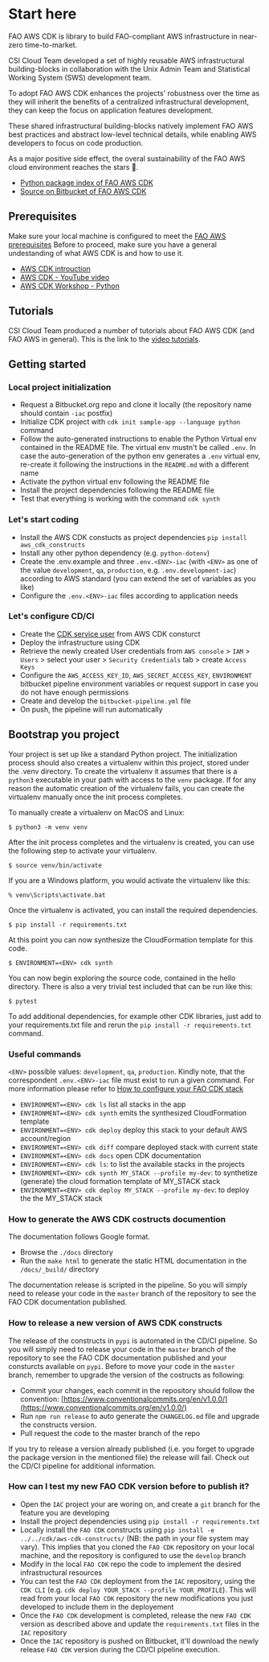 

# Start here
FAO AWS CDK is library to build FAO-compliant AWS infrastructure in near-zero time-to-market.

CSI Cloud Team developed a set of highly reusable AWS infrastructural building-blocks in collaboration with the Unix Admin Team and Statistical Working System (SWS) development team.

To adopt FAO AWS CDK enhances the projects' robustness over the time as they will inherit the benefits of a centralized infrastructural development, they can keep the focus on application features development.

These shared infrastructural building-blocks natively implement FAO AWS best practices and abstract low-level technical details, while enabling AWS developers to focus on code production.

As a major positive side effect, the overal sustainability of the FAO AWS cloud environment reaches the stars 🚀.

- [Python package index of FAO AWS CDK](https://pypi.org/project/aws-cdk-constructs/)
- [Source on Bitbucket of FAO AWS CDK](https://bitbucket.org/cioapps/aws-cdk-constructs)

## Prerequisites
Make sure your local machine is configured to meet the [FAO AWS prerequisites](https://aws.fao.org/docs/tutorials/getting_started/)
Before to proceed, make sure you have a general undestanding of what AWS CDK is and how to use it. 

- [AWS CDK introuction](https://aws.amazon.com/cdk/)
- [AWS CDK - YouTube video](https://www.youtube.com/watch?time_continue=1&v=bz4jTx4v-l8)
- [AWS CDK Workshop - Python](https://cdkworkshop.com/30-python.html)

## Tutorials
CSI Cloud Team produced a number of tutorials about FAO AWS CDK (and FAO AWS in general).
This is the link to the [video tutorials](https://aws.fao.org/docs/tutorials/video_tutorials/).

## Getting started


### Local project initialization
 - Request a Bitbucket.org repo and clone it locally (the repository name should contain `-iac` postfix)
 - Initialize CDK project with `cdk init sample-app --language python` command
 - Follow the auto-generated instructions to enable the Python Virtual env contained in the README file. The virtual env mustn't be called `.env`. In case the auto-generation of the python env generates a `.env` virtual env, re-create it following the instructions in the `README.md` with a different name
 - Activate the python virtual env following the README file
 - Install the project dependencies following the README file
 - Test that everything is working with the command `cdk synth`

### Let's start coding
 - Install the AWS CDK constucts as project dependencies `pip install aws_cdk_constructs`
 - Install any other python dependency (e.g. `python-dotenv`)
 - Create the .env.example and three `.env.<ENV>-iac` (with `<ENV>` as one of the value `development`, `qa`, `production`, e.g. `.env.development-iac`) according to AWS standard (you can extend the set of variables as you like)
 - Configure the `.env.<ENV>-iac` files according to application needs

### Let's configure CD/CI
 - Create the [CDK service user](https://cdk.aws.fao.org/service_user_for_iac.html) from AWS CDK consturct
 - Deploy the infrastructure using CDK 
 - Retrieve the newly created User credentials from `AWS console` > `IAM` > `Users` > select your user > `Security Credentials` tab > create `Access Keys`
 - Configure the `AWS_ACCESS_KEY_ID`, `AWS_SECRET_ACCESS_KEY`, `ENVIRONMENT` bitbucket pipeline environment variables or request support in case you do not have enough permissions
 - Create and develop the `bitbucket-pipeline.yml` file
 - On push, the pipeline will run automatically

## Bootstrap you project

Your project is set up like a standard Python project. The initialization process should also creates
a virtualenv within this project, stored under the .venv directory.  To create the virtualenv
it assumes that there is a `python3` executable in your path with access to the `venv` package.
If for any reason the automatic creation of the virtualenv fails, you can create the virtualenv
manually once the init process completes.

To manually create a virtualenv on MacOS and Linux:

```
$ python3 -m venv venv
```

After the init process completes and the virtualenv is created, you can use the following
step to activate your virtualenv.

```
$ source venv/bin/activate
```

If you are a Windows platform, you would activate the virtualenv like this:

```
% venv\Scripts\activate.bat
```

Once the virtualenv is activated, you can install the required dependencies.

```
$ pip install -r requirements.txt
```

At this point you can now synthesize the CloudFormation template for this code.

```
$ ENVIRONMENT=<ENV> cdk synth
```

You can now begin exploring the source code, contained in the hello directory.
There is also a very trivial test included that can be run like this:

```
$ pytest
```

To add additional dependencies, for example other CDK libraries, just add to
your requirements.txt file and rerun the `pip install -r requirements.txt`
command.

### Useful commands

`<ENV>` possible values: `development`, `qa`, `production`.
Kindly note, that the correspondent `.env.<ENV>-iac` file must exist to run a given command. For more information please refer to [How to configure your FAO CDK stack](https://aws.fao.org/docs/cdk/cd_ci/#how-to-configure-your-fao-cdk-stack)

 - `ENVIRONMENT=<ENV> cdk ls`          list all stacks in the app
 - `ENVIRONMENT=<ENV> cdk synth`       emits the synthesized CloudFormation template
 - `ENVIRONMENT=<ENV> cdk deploy`      deploy this stack to your default AWS account/region
 - `ENVIRONMENT=<ENV> cdk diff`        compare deployed stack with current state
 - `ENVIRONMENT=<ENV> cdk docs`        open CDK documentation
 - `ENVIRONMENT=<ENV> cdk ls`: to list the available stacks in the projects
 - `ENVIRONMENT=<ENV> cdk synth MY_STACK --profile my-dev`: to synthetize (generate) the cloud formation template of MY_STACK stack
 - `ENVIRONMENT=<ENV> cdk deploy MY_STACK --profile my-dev`: to deploy the the MY_STACK stack


### How to generate the AWS CDK costructs documention
The documentation follows Google format.

 * Browse the `./docs` directory
 * Run the `make html` to generate the static HTML documentation in the  `/docs/_build/` directory

The documentation release is scripted in the pipeline. So you will simply need to release your code in the `master` branch of the repository to see the FAO CDK documentation published. 

### How to release a new version of AWS CDK constructs

The release of the constructs in `pypi` is automated in the CD/CI pipeline. So you will simply need to release your code in the `master` branch of the repository to see the FAO CDK documentation published and your consturcts available on `pypi`. 
Before to move your code in the `master` branch, remember to upgrade the version of the costructs as following:
- Commit your changes, each commit in the repository should follow the convention: [https://www.conventionalcommits.org/en/v1.0.0/](https://www.conventionalcommits.org/en/v1.0.0/)
- Run `npm run release` to auto generate the `CHANGELOG.md` file and upgrade the constructs version.
- Pull request the code to the master branch of the repo

If you try to release a version already published (i.e. you forget to upgrade the package version in the mentioned file) the release will fail. 
Check out the CD/CI pipeline for additional information.

### How can I test my new FAO CDK version before to publish it?

- Open the `IAC` project your are woring on, and create a `git` branch for the feature you are developing
- Install the project dependencies using `pip install -r requirements.txt`
- Locally install the `FAO CDK` constructs using `pip install -e ../../cdk/aws-cdk-constructs/` (NB: the path in your file system may vary). This implies that you cloned the `FAO CDK` repository on your local machine, and the repository is configured to use the `develop` branch
- Modify in the local `FAO CDK` repo the code to implement the desired infrastructural resources
- You can test the `FAO CDK` deployment from the `IAC` repository, using the `CDK CLI` (e.g. `cdk deploy YOUR_STACK --profile YOUR_PROFILE`). This will read from your local `FAO CDK` repository the new modifications you just developed to include them in the deployement
- Once the `FAO CDK` development is completed, release the new `FAO CDK` version as described above and update the `requirements.txt` files in the `IAC` repository
- Once the `IAC` repository is pushed on Bitbucket, it'll download the newly release `FAO CDK` version during the CD/CI pipeline execution.



